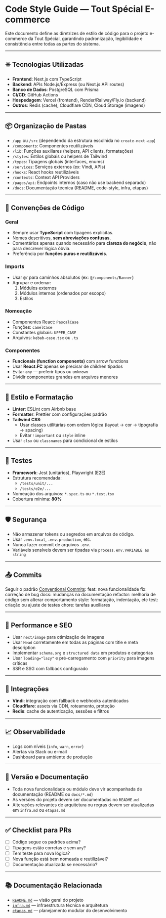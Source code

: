 # Code Style Guide — Tout Spécial E-commerce

Este documento define as diretrizes de estilo de código para o projeto e-commerce da Tout Spécial, garantindo padronização, legibilidade e consistência entre todas as partes do sistema.

---

## ✳️ Tecnologias Utilizadas

- **Frontend**: Next.js com TypeScript
- **Backend**: APIs Node.js/Express (ou Next.js API routes)
- **Banco de Dados**: PostgreSQL com Prisma
- **CI/CD**: GitHub Actions
- **Hospedagem**: Vercel (frontend), Render/Railway/Fly.io (backend)
- **Outros**: Redis (cache), Cloudflare CDN, Cloud Storage (imagens)

---

## 📦 Organização de Pastas

- `/app` ou `/src` (dependendo da estrutura escolhida no `create-next-app`)
- `/components`: Componentes reutilizáveis
- `/lib`: Funções auxiliares (helpers, API clients, formatações)
- `/styles`: Estilos globais ou helpers de Tailwind
- `/types`: Tipagens globais (interfaces, enums)
- `/services`: Serviços externos (ex: Vindi, APIs)
- `/hooks`: React hooks reutilizáveis
- `/contexts`: Context API Providers
- `/pages/api`: Endpoints internos (caso não use backend separado)
- `/docs`: Documentação técnica (README, code-style, infra, etapas)

---

## 🧠 Convenções de Código

### Geral
- Sempre usar **TypeScript** com tipagens explícitas.
- Nomes descritivos, **sem abreviações confusas**.
- Comentários apenas quando necessário para **clareza do negócio**, não para descrever lógica óbvia.
- Preferência por **funções puras e reutilizáveis**.

### Imports
- Usar `@/` para caminhos absolutos (ex: `@/components/Banner`)
- Agrupar e ordenar:
  1. Módulos externos
  2. Módulos internos (ordenados por escopo)
  3. Estilos

### Nomeação
- Componentes React: `PascalCase`
- Funções: `camelCase`
- Constantes globais: `UPPER_CASE`
- Arquivos: `kebab-case.tsx` ou `.ts`

### Componentes
- **Funcionais (function components)** com arrow functions
- Usar **React.FC** apenas se precisar de children tipados
- Evitar `any` — preferir tipos ou `unknown`
- Dividir componentes grandes em arquivos menores

---

## 🎨 Estilo e Formatação

- **Linter**: ESLint com Airbnb base
- **Formatter**: Prettier com configurações padrão
- **Tailwind CSS**:
  - Usar classes utilitárias com ordem lógica (layout → cor → tipografia → spacing)
  - Evitar `!important` ou `style` inline
- Usar `clsx` ou `classnames` para condicional de estilos

---

## 🧪 Testes

- **Framework**: Jest (unitários), Playwright (E2E)
- Estrutura recomendada:
  - `/tests/unit/...`
  - `/tests/e2e/...`
- Nomeação dos arquivos: `*.spec.ts` ou `*.test.tsx`
- Cobertura mínima: **80%**

---

## 🛡️ Segurança

- Não armazenar tokens ou segredos em arquivos de código.
- Usar `.env.local`, `.env.production`, etc.
- Nunca fazer commit de arquivos `.env`.
- Variáveis sensíveis devem ser tipadas via `process.env.VARIABLE as string`

---

## 📤 Commits

Seguir o padrão [Conventional Commits](https://www.conventionalcommits.org/):
feat: nova funcionalidade
fix: correção de bug
docs: mudanças na documentação
refactor: melhoria de código sem alterar comportamento
style: formatação, indentação, etc
test: criação ou ajuste de testes
chore: tarefas auxiliares


---

## 🚀 Performance e SEO

- Usar `next/image` para otimização de imagens
- Usar `Head` corretamente em todas as páginas com title e meta description
- Implementar `schema.org` e `structured data` em produtos e categorias
- Usar `loading="lazy"` e pré-carregamento com `priority` para imagens críticas
- SSR e SSG com fallback configurado

---

## 🔌 Integrações

- **Vindi**: integração com fallback e webhooks autenticados
- **Cloudflare**: assets via CDN, roteamento, proteção
- **Redis**: cache de autenticação, sessões e filtros

---

## 📈 Observabilidade

- Logs com níveis (`info`, `warn`, `error`)
- Alertas via Slack ou e-mail
- Dashboard para ambiente de produção

---

## 🔄 Versão e Documentação

- Toda nova funcionalidade ou módulo deve vir acompanhada de documentação (README ou `docs/*.md`)
- As versões do projeto devem ser documentadas no `README.md`
- Alterações relevantes de arquitetura ou regras devem ser atualizadas em `infra.md` ou `etapas.md`

---

## ✅ Checklist para PRs

- [ ] Código segue os padrões acima?
- [ ] Tipagens estão corretas e sem `any`?
- [ ] Tem teste para nova lógica?
- [ ] Nova função está bem nomeada e reutilizável?
- [ ] Documentação atualizada se necessário?

---

## 📚 Documentação Relacionada

- [`README.md`](../README.md) — visão geral do projeto
- [`infra.md`](./infra.md) — infraestrutura técnica e arquitetura
- [`etapas.md`](./etapas.md) — planejamento modular do desenvolvimento

